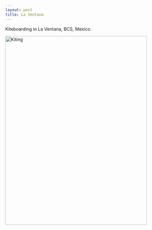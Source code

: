 ```yaml
--- 
layout: post
title: La Ventana
---
```

Kiteboarding in La Ventana, BCS, Mexico.

<a href="http://gallery.andrewloe.com/Travel/La-Ventana/16126014_NwqX7#1210712670_V6JzY"><img src="http://gallery.andrewloe.com/Travel/La-Ventana/P1000092-Version-2/1210712670_V6JzY-L.jpg" height="600" width="450" alt="Kiting" /></a>
